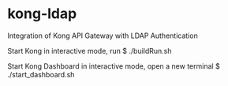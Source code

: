 # kong-ldap
Integration of Kong API Gateway with LDAP Authentication

Start Kong in interactive mode, run
$ ./buildRun.sh

Start Kong Dashboard in interactive mode, open a new terminal
$ ./start_dashboard.sh

